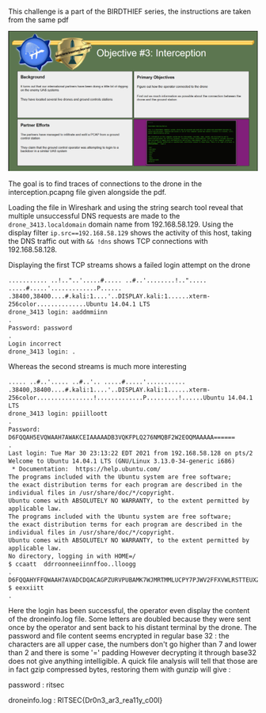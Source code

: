 This challenge is a part of the BIRDTHIEF series, the instructions are taken from the same pdf

![interception_objective](./interception_objective.png)

The goal is to find traces of connections to the drone in the interception.pcapng file given alongside the pdf.

Loading the file in Wireshark and using the string search tool reveal that multiple unsuccessful DNS requests are made to the `drone_3413.localdomain` domain name from 192.168.58.129.
Using the display filter `ip.src==192.168.58.129` shows the activity of this host, taking the DNS traffic out with `&& !dns` shows TCP connections with 192.168.58.128.

Displaying the first TCP streams shows a failed login attempt on the drone
```
........... ..!.."..'.....#..... ..#..'........!.."..... .....#.....'.............P...... .38400,38400....#.kali:1....'..DISPLAY.kali:1......xterm-256color..............Ubuntu 14.04.1 LTS
drone_3413 login: aaddmmiinn
.
Password: password
.
Login incorrect
drone_3413 login: .
```

Whereas the second streams is much more interesting
```
..... ..#..'..... ..#..'.. .....#.....'........... .38400,38400....#.kali:1....'..DISPLAY.kali:1......xterm-256color................!.............P.........!......Ubuntu 14.04.1 LTS
drone_3413 login: ppiilloott
.
Password: D6FQQAH5EVQWAAH7AWAKCEIAAAAADB3VQKFPLQ276NMQBF2W2EOQMAAAAA======
.
Last login: Tue Mar 30 23:13:22 EDT 2021 from 192.168.58.128 on pts/2
Welcome to Ubuntu 14.04.1 LTS (GNU/Linux 3.13.0-34-generic i686)
 * Documentation:  https://help.ubuntu.com/
The programs included with the Ubuntu system are free software;
the exact distribution terms for each program are described in the
individual files in /usr/share/doc/*/copyright.
Ubuntu comes with ABSOLUTELY NO WARRANTY, to the extent permitted by
applicable law.
The programs included with the Ubuntu system are free software;
the exact distribution terms for each program are described in the
individual files in /usr/share/doc/*/copyright.
Ubuntu comes with ABSOLUTELY NO WARRANTY, to the extent permitted by
applicable law.
No directory, logging in with HOME=/
$ ccaatt  ddrroonneeiinnffoo..lloogg
.
D6FQQAHYFFQWAAH7AVADCDQACAGPZURVPUBAMK7WJMRTMMLUCPY7PJWV2FFXVWLRSTTEUXZGOI4YD7IDLWZE74Q5AAAAA===
$ eexxiitt
.
```

Here the login has been successful, the operator even display the content of the droneinfo.log file.
Some letters are doubled because they were sent once by the operator and sent back to his distant terminal by the drone.
The password and file content seems encrypted in regular base 32 : the characters are all upper case, the numbers don't go higher than 7 and lower than 2 and there is some '=' padding
However decrypting it through base32 does not give anything intelligible.
A quick file analysis will tell that those are in fact gzip compressed bytes, restoring them with gunzip will give :

password : ritsec

droneinfo.log : RITSEC{Dr0n3_ar3_rea11y_c00l}
